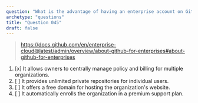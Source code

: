 ```yaml
---
question: "What is the advantage of having an enterprise account on GitHub Enterprise Cloud for an organization?"
archetype: "questions"
title: "Question 045"
draft: false
---
```


> https://docs.github.com/en/enterprise-cloud@latest/admin/overview/about-github-for-enterprises#about-github-for-enterprises
1. [x] It allows owners to centrally manage policy and billing for multiple organizations.
1. [ ] It provides unlimited private repositories for individual users.
1. [ ] It offers a free domain for hosting the organization's website.
1. [ ] It automatically enrolls the organization in a premium support plan.

